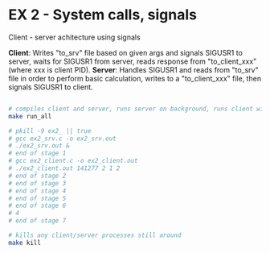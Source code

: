 # EX 2 - System calls, signals

Client - server achitecture using signals

__Client__: Writes "to_srv" file based on given args and signals SIGUSR1 to server, waits for SIGUSR1 from server, reads response from "to_client_xxx" (where xxx is client PID).
__Server__: Handles SIGUSR1 and reads from "to_srv" file in order to perform basic calculation, writes to a "to_client_xxx" file, then signals SIGUSR1 to client.

```bash

# compiles client and server, runs server on background, runs client with basic 2 + 2 calculation
make run_all

# pkill -9 ex2_ || true
# gcc ex2_srv.c -o ex2_srv.out
# ./ex2_srv.out &
# end of stage 1
# gcc ex2_client.c -o ex2_client.out
# ./ex2_client.out 141277 2 1 2
# end of stage 2
# end of stage 3
# end of stage 4
# end of stage 5
# end of stage 6
# 4
# end of stage 7

# kills any client/server processes still around
make kill
```
